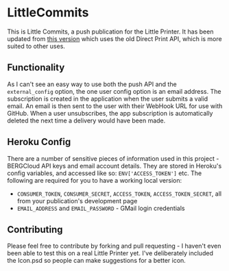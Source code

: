 # LittleCommits

This is Little Commits, a push publication for the Little Printer. It has been updated from [this version](https://github.com/alfo/little-cpmmits-dpc) which uses the old Direct Print API, which is more suited to other uses.

## Functionality

As I can't see an easy way to use both the push API and the `external_config` option, the one user config option is an email address. The subscription is created in the application when the user submits a valid email. An email is then sent to the user with their WebHook URL for use with GitHub. When a user unsubscribes, the app subscription is automatically deleted the next time a delivery would have been made.

## Heroku Config

There are a number of sensitive pieces of information used in this project - BERGCloud API keys and email account details. They are stored in Heroku's config variables, and accessed like so: `ENV['ACCESS_TOKEN']` etc. The following are required for you to have a working local version:

* `CONSUMER_TOKEN`, `CONSUMER_SECRET`, `ACCESS_TOKEN`, `ACCESS_TOKEN_SECRET`, all from your publication's development page
* `EMAIL_ADDRESS` and `EMAIL_PASSWORD` - GMail login credentials

## Contributing

Please feel free to contribute by forking and pull requesting - I haven't even been able to test this on a real Little Printer yet. I've deliberately included the Icon.psd so people can make suggestions for a better icon.